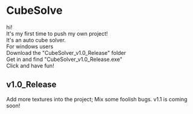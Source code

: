 # CubeSolve
hi!  
It's my first time to push my own project!  
It's an auto cube solver.  
For windows users  
Download the "CubeSolver_v1.0_Release" folder  
Get in and find "CubeSolver_v1.0_Release.exe"  
Click and have fun!  

v1.0_Release
---------------------------------------------------  
Add more textures into the project;
Mix some foolish bugs.
v1.1 is coming soon!